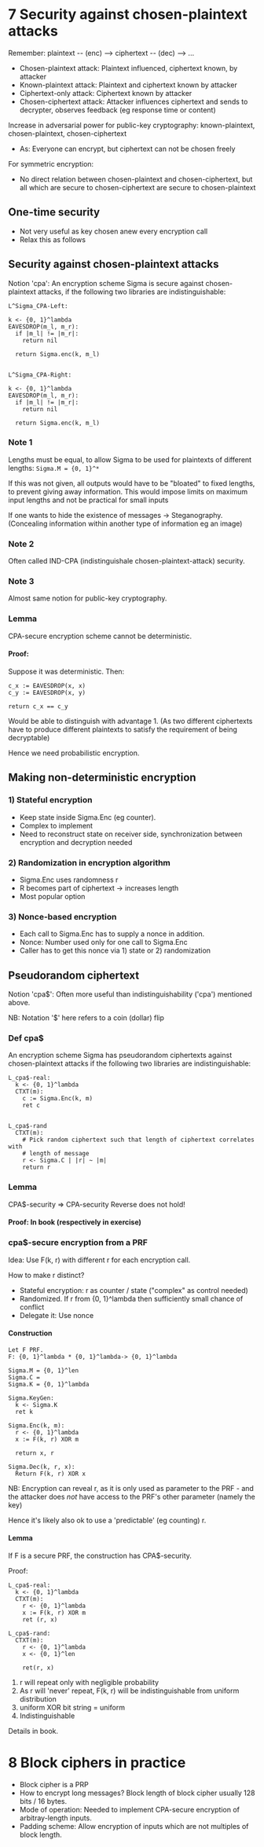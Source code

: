 # 7 Security against chosen-plaintext attacks

Remember:
plaintext -- (enc) --> ciphertext -- (dec) --> ...

- Chosen-plaintext attack: Plaintext influenced, ciphertext known, by attacker
- Known-plaintext attack: Plaintext and ciphertext known by attacker
- Ciphertext-only attack: Ciphertext known by attacker
- Chosen-ciphertext attack: Attacker influences ciphertext and sends to
  decrypter, observes feedback (eg response time or content)

Increase in adversarial power for public-key cryptography: known-plaintext, chosen-plaintext, chosen-ciphertext
  - As: Everyone can encrypt, but ciphertext can not be chosen freely

For symmetric encryption:
- No direct relation between chosen-plaintext and chosen-ciphertext, but all
  which are secure to chosen-ciphertext are secure to chosen-plaintext

## One-time security

- Not very useful as key chosen anew every encryption call
- Relax this as follows

## Security against chosen-plaintext attacks

Notion 'cpa':
An encryption scheme Sigma is secure against chosen-plaintext attacks, if the
following two libraries are indistinguishable:

```
L^Sigma_CPA-Left:

k <- {0, 1}^lambda
EAVESDROP(m_l, m_r):
  if |m_l| != |m_r|:
    return nil

  return Sigma.enc(k, m_l)


L^Sigma_CPA-Right:

k <- {0, 1}^lambda
EAVESDROP(m_l, m_r):
  if |m_l| != |m_r|:
    return nil

  return Sigma.enc(k, m_l)
```

### Note 1

Lengths must be equal, to allow Sigma to be used for plaintexts of different
lengths: `Sigma.M = {0, 1}^*`

If this was not given, all outputs would have to be "bloated" to fixed lengths,
to prevent giving away information. This would impose limits on maximum input
lengths and not be practical for small inputs

If one wants to hide the existence of messages -> Steganography. (Concealing
information within another type of information eg an image)

### Note 2

Often called IND-CPA (indistinguishale chosen-plaintext-attack) security.

### Note 3

Almost same notion for public-key cryptography.

### Lemma

CPA-secure encryption scheme cannot be deterministic.

#### Proof:

Suppose it was deterministic. Then:

```
c_x := EAVESDROP(x, x)
c_y := EAVESDROP(x, y)

return c_x == c_y
```

Would be able to distinguish with advantage 1. (As two different ciphertexts
have to produce different plaintexts to satisfy the requirement of being
decryptable)

Hence we need probabilistic encryption.

## Making non-deterministic encryption

### 1) Stateful encryption

- Keep state inside Sigma.Enc (eg counter).
- Complex to implement
- Need to reconstruct state on receiver side, synchronization between
  encryption and decryption needed

### 2) Randomization in encryption algorithm

- Sigma.Enc uses randomness r
- R becomes part of ciphertext -> increases length
- Most popular option

### 3) Nonce-based encryption

- Each call to Sigma.Enc has to supply a nonce in addition.
- Nonce: Number used only for one call to Sigma.Enc
- Caller has to get this nonce via 1) state or 2) randomization

## Pseudorandom ciphertext

Notion 'cpa$':
Often more useful than indistinguishability ('cpa') mentioned above.

NB: Notation '$' here refers to a coin (dollar) flip

### Def cpa$

An encryption scheme Sigma has pseudorandom ciphertexts against
chosen-plaintext attacks if the following two libraries are indistinguishable:

```
L_cpa$-real:
  k <- {0, 1}^lambda
  CTXT(m):
    c := Sigma.Enc(k, m)
    ret c


L_cpa$-rand
  CTXT(m):
    # Pick random ciphertext such that length of ciphertext correlates with 
    # length of message
    r <- Sigma.C | |r| ~ |m|
    return r
```

### Lemma

CPA$-security => CPA-security
Reverse does not hold!

#### Proof: In book (respectively in exercise)

### cpa$-secure encryption from a PRF

Idea: Use F(k, r) with different r for each encryption call.

How to make r distinct?
- Stateful encryption: r as counter / state ("complex" as control needed)
- Randomized. If r from {0, 1}^lambda then sufficiently small chance of conflict
- Delegate it: Use nonce

#### Construction

```
Let F PRF.
F: {0, 1}^lambda * {0, 1}^lambda-> {0, 1}^lambda

Sigma.M = {0, 1}^len
Sigma.C = 
Sigma.K = {0, 1}^lambda

Sigma.KeyGen:
  k <- Sigma.K
  ret k

Sigma.Enc(k, m):
  r <- {0, 1}^lambda
  x := F(k, r) XOR m

  return x, r

Sigma.Dec(k, r, x):
  Return F(k, r) XOR x
```

NB: Encryption can reveal r, as it is only used as parameter to the PRF - and
the attacker does *not* have access to the PRF's other parameter (namely the
key)

Hence it's likely also ok to use a 'predictable' (eg counting) r.

#### Lemma


If F is a secure PRF, the construction has CPA$-security.

Proof:
```
L_cpa$-real:
  k <- {0, 1}^lambda
  CTXT(m):
    r <- {0, 1}^lambda
    x := F(k, r) XOR m
    ret (r, x)

L_cpa$-rand:
  CTXT(m):
    r <- {0, 1}^lambda
    x <- {0, 1}^len

    ret(r, x)
```

1) r will repeat only with negligible probability
2) As r will 'never' repeat, F(k, r) will be indistinguishable from uniform distribution
3) uniform XOR bit string = uniform
4) Indistinguishable

Details in book.


# 8 Block ciphers in practice

- Block cipher is a PRP
- How to encrypt long messages? Block length of block cipher usually 128 bits /
  16 bytes.
- Mode of operation: Needed to implement CPA-secure encryption of
  arbitray-length inputs.
- Padding scheme: Allow encryption of inputs which are not multiples of block
  length.
